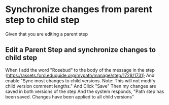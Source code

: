 # Synchronize changes from parent step to child step
Given that you are editing a parent step

## Edit a Parent Step and synchronize changes to child step
When I add the word "Rosebud" to the body of the message in the step {https://assets.ford.eduguide.org/mypath/manage/step/1728/1731}
And enable "Sync most changes to child versions. Note: This will not modify child version comment lengths."
And Click "Save"
Then my changes are saved in both versions of the step
And the system responds, "Path step has been saved. Changes have been applied to all child versions"
